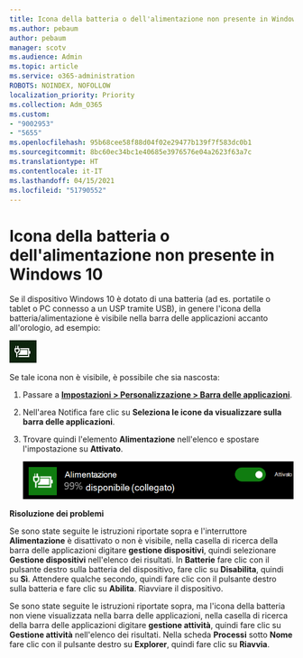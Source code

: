 ```yaml
---
title: Icona della batteria o dell'alimentazione non presente in Windows 10
ms.author: pebaum
author: pebaum
manager: scotv
ms.audience: Admin
ms.topic: article
ms.service: o365-administration
ROBOTS: NOINDEX, NOFOLLOW
localization_priority: Priority
ms.collection: Adm_O365
ms.custom:
- "9002953"
- "5655"
ms.openlocfilehash: 95b68cee58f88d04f02e29477b139f7f583dc0b1
ms.sourcegitcommit: 8bc60ec34bc1e40685e3976576e04a2623f63a7c
ms.translationtype: HT
ms.contentlocale: it-IT
ms.lasthandoff: 04/15/2021
ms.locfileid: "51790552"
---
```

# <a name="power-or-battery-icon-missing-in-windows-10"></a>Icona della batteria o dell'alimentazione non presente in Windows 10

Se il dispositivo Windows 10 è dotato di una batteria (ad es. portatile o tablet o PC connesso a un USP tramite USB), in genere l'icona della batteria/alimentazione è visibile nella barra delle applicazioni accanto all'orologio, ad esempio:

![Icona della batteria](media/battery-icon.png)

Se tale icona non è visibile, è possibile che sia nascosta:

1. Passare a **[Impostazioni > Personalizzazione > Barra delle applicazioni](ms-settings:taskbar?activationSource=GetHelp)**.

2. Nell'area Notifica fare clic su **Seleziona le icone da visualizzare sulla barra delle applicazioni**.

3. Trovare quindi l'elemento **Alimentazione** nell'elenco e spostare l'impostazione su **Attivato**.

    ![Mostrare l'icona dell'alimentazione nella barra delle applicazioni](media/power-icon-on.png)

**Risoluzione dei problemi**

Se sono state seguite le istruzioni riportate sopra e l'interruttore **Alimentazione** è disattivato o non è visibile, nella casella di ricerca della barra delle applicazioni digitare **gestione dispositivi**, quindi selezionare **Gestione dispositivi** nell'elenco dei risultati. In **Batterie** fare clic con il pulsante destro sulla batteria del dispositivo, fare clic su **Disabilita**, quindi su **Sì**. Attendere qualche secondo, quindi fare clic con il pulsante destro sulla batteria e fare clic su **Abilita**. Riavviare il dispositivo.

Se sono state seguite le istruzioni riportate sopra, ma l'icona della batteria non viene visualizzata nella barra delle applicazioni, nella casella di ricerca della barra delle applicazioni digitare **gestione attività**, quindi fare clic su **Gestione attività** nell'elenco dei risultati. Nella scheda **Processi** sotto **Nome** fare clic con il pulsante destro su **Explorer**, quindi fare clic su **Riavvia**.
